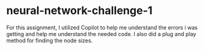 # neural-network-challenge-1

For this assignment, I utilized Copilot to help me understand the errors i was getting and help me understand the needed code. I also did a plug and play method for finding the node sizes. 
